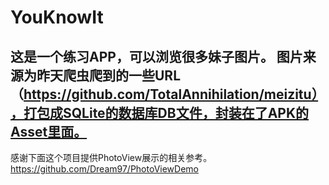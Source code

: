 # YouKnowIt
这是一个练习APP，可以浏览很多妹子图片。
图片来源为昨天爬虫爬到的一些URL（https://github.com/TotalAnnihilation/meizitu），打包成SQLite的数据库DB文件，封装在了APK的Asset里面。
---
感谢下面这个项目提供PhotoView展示的相关参考。
https://github.com/Dream97/PhotoViewDemo
